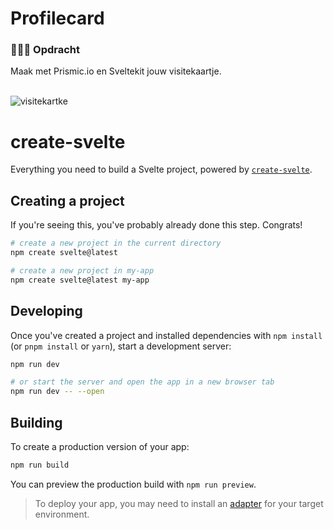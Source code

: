 # Profilecard

<h3 id="#Opdracht"> 👨🏼‍💼 Opdracht</h3>
Maak met Prismic.io en Sveltekit jouw visitekaartje.

<br>
<br>

![visitekartke](https://github.com/sannevanseeventer/your-tribe-for-life-profile-card/assets/112857444/370473d1-b408-44db-b7a7-53cc17bbd39d)


# create-svelte

Everything you need to build a Svelte project, powered by [`create-svelte`](https://github.com/sveltejs/kit/tree/master/packages/create-svelte).

## Creating a project

If you're seeing this, you've probably already done this step. Congrats!

```bash
# create a new project in the current directory
npm create svelte@latest

# create a new project in my-app
npm create svelte@latest my-app
```

## Developing

Once you've created a project and installed dependencies with `npm install` (or `pnpm install` or `yarn`), start a development server:

```bash
npm run dev

# or start the server and open the app in a new browser tab
npm run dev -- --open
```

## Building

To create a production version of your app:

```bash
npm run build
```

You can preview the production build with `npm run preview`.

> To deploy your app, you may need to install an [adapter](https://kit.svelte.dev/docs/adapters) for your target environment.
